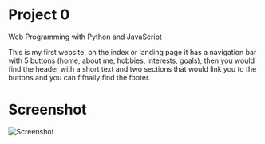 # Project 0

Web Programming with Python and JavaScript

This is my first website, on the index or landing page it has a navigation bar with 5 buttons (home, about me, hobbies, interests, goals), then you would find the header with a short text and two sections that would link you to the buttons and you can fifnally find the footer.

# Screenshot

![Screenshot](img/myfirstwbesite.jpg)
